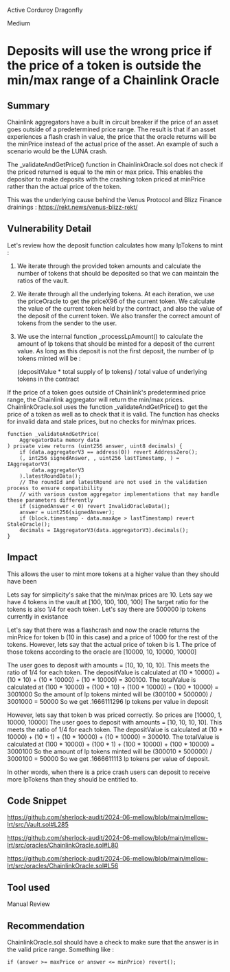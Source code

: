 Active Corduroy Dragonfly

Medium

# Deposits will use the wrong price if the price of a token is outside the min/max range of a Chainlink Oracle

## Summary
Chainlink aggregators have a built in circuit breaker if the price of an asset goes outside of a predetermined price range. The result is that if an asset experiences a flash crash in value, the price that the oracle returns will be the minPrice instead of the actual price of the asset. An example of such a scenario would be the LUNA crash. 

The _validateAndGetPrice() function in ChainlinkOracle.sol does not check if the priced returned is equal to the min or max price. This enables the depositor to make deposits with the crashing token priced at minPrice rather than the actual price of the token. 

This was the underlying cause behind the Venus Protocol and Blizz Finance drainings : https://rekt.news/venus-blizz-rekt/

## Vulnerability Detail
Let's review how the deposit function calculates how many lpTokens to mint : 
1) We iterate through the provided token amounts and calculate the number of tokens that should be deposited so that we can maintain the ratios of the vault. 
2) We iterate through all the underlying tokens. At each iteration, we use the priceOracle to get the priceX96 of the current token. We calculate the value of the current token held by the contract, and also the value of the deposit of the current token. We also transfer the correct amount of tokens from the sender to the user. 
3) We use the internal function _processLpAmount() to calculate the amount of lp tokens that should be minted for a deposit of the current value. As long as this deposit is not the first deposit, the number of lp tokens minted will be : 

    (depositValue * total supply of lp tokens) / total value of underlying tokens in the contract



If the price of a token goes outside of Chainlink's predetermined price range, the Chainlink aggregator will return the min/max prices. ChainlinkOracle.sol uses the function _validateAndGetPrice() to get the price of a token as well as to check that it is valid. The function has checks for invalid data and stale prices, but no checks for min/max prices. 

    function _validateAndGetPrice(
        AggregatorData memory data
    ) private view returns (uint256 answer, uint8 decimals) {
        if (data.aggregatorV3 == address(0)) revert AddressZero();
        (, int256 signedAnswer, , uint256 lastTimestamp, ) = IAggregatorV3(
            data.aggregatorV3
        ).latestRoundData();
        // The roundId and latestRound are not used in the validation process to ensure compatibility
        // with various custom aggregator implementations that may handle these parameters differently
        if (signedAnswer < 0) revert InvalidOracleData();
        answer = uint256(signedAnswer);
        if (block.timestamp - data.maxAge > lastTimestamp) revert StaleOracle();
        decimals = IAggregatorV3(data.aggregatorV3).decimals();
    }

## Impact
This allows the user to mint more tokens at a higher value than they should have been

Lets say for simplicity's sake that the min/max prices are 10. 
Lets say we have 4 tokens in the vault at [100, 100, 100, 100]
The target ratio for the tokens is also 1/4 for each token.
Let's say there are 500000 lp tokens currently in existance

Let's say that there was a flashcrash and now the oracle returns the minPrice for token b (10 in this case) and a price of 1000 for the rest of the tokens. However, lets say that the actual price of token b is 1. The price of those tokens according to the oracle are  [10000, 10, 10000, 10000]

The user goes to deposit with amounts = [10, 10, 10, 10]. This meets the ratio of 1/4 for each token. 
The depositValue is calculated at (10 * 10000) + (10 * 10) + (10 * 10000) + (10 * 10000) = 300100. 
The totalValue is calculated at (100 * 10000) + (100 * 10) + (100 * 10000) + (100 * 10000) = 3001000
So the amount of lp tokens minted will be (300100 * 500000) / 3001000 = 50000
So we get .1666111296 lp tokens per value in deposit


However, lets say that token b was priced correctly. So prices are [10000, 1, 10000, 10000]
The user goes to deposit with amounts = [10, 10, 10, 10]. This meets the ratio of 1/4 for each token. 
The depositValue is calculated at (10 * 10000) + (10 * 1) + (10 * 10000) + (10 * 10000) = 300010. 
The totalValue is calculated at (100 * 10000) + (100 * 1) + (100 * 10000) + (100 * 10000) = 3000100
So the amount of lp tokens minted will be (300010 * 500000) / 3000100 = 50000
So we get .1666611113 lp tokens per value of deposit. 

In other words, when there is a price crash users can deposit to receive more lpTokens than they should be entitled to. 

## Code Snippet
https://github.com/sherlock-audit/2024-06-mellow/blob/main/mellow-lrt/src/Vault.sol#L285 

https://github.com/sherlock-audit/2024-06-mellow/blob/main/mellow-lrt/src/oracles/ChainlinkOracle.sol#L80

https://github.com/sherlock-audit/2024-06-mellow/blob/main/mellow-lrt/src/oracles/ChainlinkOracle.sol#L56

## Tool used

Manual Review

## Recommendation
ChainlinkOracle.sol should have a check to make sure that the answer is in the valid price range. Something like : 

    if (answer >= maxPrice or answer <= minPrice) revert();